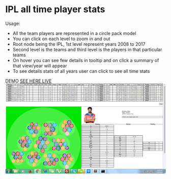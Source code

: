 # IPL all time player stats

Usage:

* All the team players are represented in a circle pack model
* You can click on each level to zoom in and out
* Root node being the IPL, 1st level represent years 2008 to 2017
* Second level is the teams and third level is the players in that particular teams
* On hover you can see few details in tooltip and on click a summary of that view/year will appear
* To see details stats of all years user can click to see all time stats

DEMO [SEE HERE LIVE](http://www.vinodlouis.com/demos/ipl-player-stats-2008-2017/)
![Sample Data](https://raw.githubusercontent.com/VinodLouis/IPL-player-stats-2008-2017/master/images/final.png)
